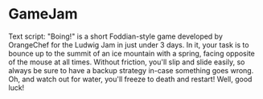 # GameJam

Text script:
"Boing!" is a short Foddian-style game developed by OrangeChef for the Ludwig Jam in just under 3 days.
In it, your task is to bounce up to the summit of an ice mountain with a spring, facing opposite of the mouse at all times.
Without friction, you'll slip and slide easily, so always be sure to have a backup strategy in-case something goes wrong.
Oh, and watch out for water, you'll freeze to death and restart!
Well, good luck!
